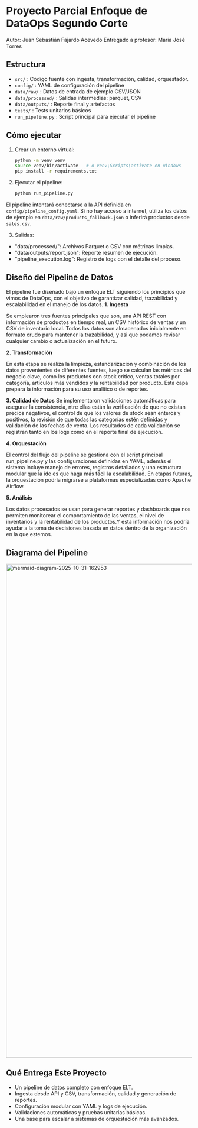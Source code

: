 # Proyecto Parcial Enfoque de DataOps Segundo Corte

Autor: Juan Sebastián Fajardo Acevedo
Entregado a profesor: María José Torres

## Estructura
- `src/` : Código fuente con ingesta, transformación, calidad, orquestador.
- `config/` : YAML de configuración del pipeline
- `data/raw/` : Datos de entrada de ejemplo CSV/JSON
- `data/processed/` : Salidas intermedias: parquet, CSV
- `data/outputs/` : Reporte final y artefactos
- `tests/` : Tests unitarios básicos
- `run_pipeline.py` : Script principal para ejecutar el pipeline

## Cómo ejecutar 
1. Crear un entorno virtual:
   ```bash
   python -m venv venv
   source venv/bin/activate   # o venv\Scripts\activate en Windows
   pip install -r requirements.txt
   ```
2. Ejecutar el pipeline:
   ```bash
   python run_pipeline.py
   ```
El pipeline intentará conectarse a la API definida en `config/pipeline_config.yaml`. Si no hay acceso a internet, utiliza los datos de ejemplo en `data/raw/products_fallback.json` o inferirá productos desde `sales.csv`.

3. Salidas:
 - "data/processed/": Archivos Parquet o CSV con métricas limpias.
- "data/outputs/report.json":  Reporte resumen de ejecución.
- "pipeline_execution.log": Registro de logs con el detalle del proceso.

## Diseño del Pipeline de Datos
El pipeline fue diseñado bajo un enfoque ELT siguiendo los principios que vimos de DataOps, con el objetivo de garantizar calidad, trazabilidad y escalabilidad en el manejo de los datos.
**1. Ingesta**

Se emplearon tres fuentes principales que son, una API REST con información de productos en tiempo real, un CSV histórico de ventas y un CSV de inventario local. Todos los datos son almacenados inicialmente en formato crudo para mantener la trazabilidad, y asi que podamos revisar cualquier cambio o actualización en el futuro.

**2. Transformación**

En esta etapa se realiza la limpieza, estandarización y combinación de los datos provenientes de diferentes fuentes, luego se calculan las métricas del negocio clave, como los productos con stock crítico, ventas totales por categoría, artículos más vendidos y la rentabilidad por producto. Esta capa prepara la información para su uso analítico o de reportes.

**3. Calidad de Datos**
Se implementaron validaciones automáticas para asegurar la consistencia, ntre ellas están la verificación de que no existan precios negativos, el control de que los valores de stock sean enteros y positivos, la revisión de que todas las categorías estén definidas y validación de las fechas de venta. Los resultados de cada validación se registran tanto en los logs como en el reporte final de ejecución.

**4. Orquestación**

El control del flujo del pipeline se gestiona con el script principal run_pipeline.py y las configuraciones definidas en YAML, además el sistema incluye manejo de errores, registros detallados y una estructura modular que la ide es que haga más fácil la escalabilidad. En etapas futuras, la orquestación podría migrarse a plataformas especializadas como Apache Airflow.

**5. Análisis**

Los datos procesados se usan para generar reportes y dashboards que nos permiten monitorear el comportamiento de las ventas, el nivel de inventarios y la rentabilidad de los productos.Y esta información nos podría ayudar a la toma de decisiones basada en datos dentro de la organización en la que estemos.

## Diagrama del Pipeline

<img width="1941" height="1336" alt="mermaid-diagram-2025-10-31-162953" src="https://github.com/user-attachments/assets/e9bbac86-5a13-4831-8777-afb16c0f14b7" />


## Qué Entrega Este Proyecto
- Un pipeline de datos completo con enfoque ELT.
- Ingesta desde API y CSV, transformación, calidad y generación de reportes.
- Configuración modular con YAML y logs de ejecución.
- Validaciones automáticas y pruebas unitarias básicas.
- Una base para escalar a sistemas de orquestación más avanzados.


